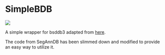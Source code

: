 # SimpleBDB
![](https://travis-ci.com/deltarod/SimpleBDB.svg?branch=master)

A simple wrapper for bsddb3 adapted from [here](https://github.com/tdhock/SegAnnDB/blob/master/plotter/db.py).

The code from SegAnnDB has been slimmed down and modified to provide an easy way to utilize it.


